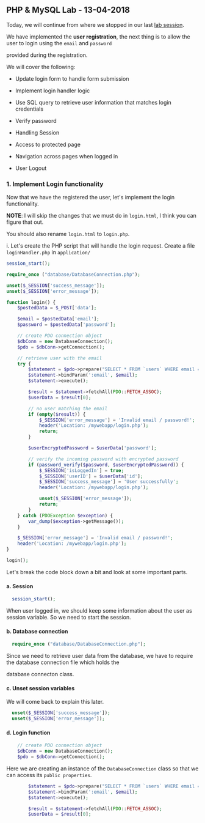 ## PHP & MySQL Lab - 13-04-2018

Today, we will continue from where we stopped in our last [lab session](./php-mysql-lab-06-04-2018.md). 

We have implemented the **user registration**, the next thing is to allow the user to login using the `email` and `password` 

provided during the registration.

We will cover the following:

* Update login form to handle form submission

* Implement login handler logic

* Use SQL query to retrieve user information that matches login credentials

* Verify password

* Handling Session

* Access to protected page 

* Navigation across pages when logged in

* User Logout

### 1. Implement Login functionality

Now that we have the registered the user, let's implement the login functionality.

__NOTE__: I will skip the changes that we must do in `login.html`, I think you can figure that out.

You should also rename `login.html` to `login.php`.

i. Let's create the PHP script that will handle the login request. Create a file `loginHandler.php` in `application/`

```php
session_start();

require_once ("database/DatabaseConnection.php");

unset($_SESSION['success_message']);
unset($_SESSION['error_message']);

function login() {
    $postedData = $_POST['data'];

    $email = $postedData['email'];
    $password = $postedData['password'];

    // create PDO connection object
    $dbConn = new DatabaseConnection();
    $pdo = $dbConn->getConnection();

    // retrieve user with the email
    try {
        $statement = $pdo->prepare("SELECT * FROM `users` WHERE email = :email LIMIT 1");
        $statement->bindParam(':email', $email);
        $statement->execute();

        $result = $statement->fetchAll(PDO::FETCH_ASSOC);
        $userData = $result[0];

        // no user matching the email
        if (empty($result)) {
            $_SESSION['error_message'] = 'Invalid email / password!';
            header('Location: /mywebapp/login.php');
            return;
        }

        $userEncryptedPassword = $userData['password'];

        // verify the incoming password with encrypted password
        if (password_verify($password, $userEncryptedPassword)) {
            $_SESSION['isLoggedIn'] = true;
            $_SESSION['userID'] = $userData['id'];
            $_SESSION['success_message'] = 'User successfully';
            header('Location: /mywebapp/login.php');

            unset($_SESSION['error_message']);
            return;
        }
    } catch (PDOException $exception) {
        var_dump($exception->getMessage());
    }

    $_SESSION['error_message'] = 'Invalid email / password!';
    header('Location: /mywebapp/login.php');
}

login();
```

Let's break the code block down a bit and look at some important parts.

#### a. Session

```php
  session_start();
```

When user logged in, we should keep some information about the user as session variable. So we need to start the session.

#### b. Database connection

```php
  require_once ("database/DatabaseConnection.php");
```

Since we need to retrieve user data from the database, we have to require the database connection file which holds the

database connecton class.

#### c. Unset session variables

We will come back to explain this later.

```php
  unset($_SESSION['success_message']);
  unset($_SESSION['error_message']);
```

#### d. Login function

```php
    // create PDO connection object
    $dbConn = new DatabaseConnection();
    $pdo = $dbConn->getConnection();
```
Here we are creating an instance of the `DatabaseConnection` class so that we can access its `public properties`.

```php
        $statement = $pdo->prepare("SELECT * FROM `users` WHERE email = :email LIMIT 1");
        $statement->bindParam(':email', $email);
        $statement->execute();

        $result = $statement->fetchAll(PDO::FETCH_ASSOC);
        $userData = $result[0];
```

